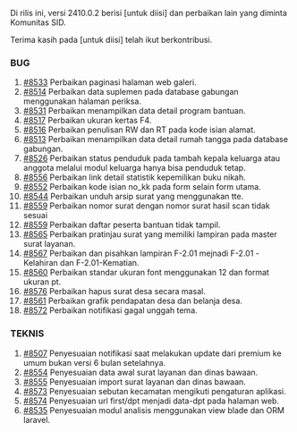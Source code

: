 Di rilis ini, versi 2410.0.2 berisi [untuk diisi] dan perbaikan lain yang diminta Komunitas SID.

Terima kasih pada [untuk diisi] telah ikut berkontribusi.

### BUG

1. [#8533](https://github.com/OpenSID/OpenSID/issues/8533) Perbaikan paginasi halaman web galeri.
2. [#8514](https://github.com/OpenSID/OpenSID/issues/8514) Perbaikan data suplemen pada database gabungan menggunakan halaman periksa.
3. [#8531](https://github.com/OpenSID/OpenSID/issues/8531) Perbaikan menampilkan data detail program bantuan.
4. [#8517](https://github.com/OpenSID/OpenSID/issues/8517) Perbaikan ukuran kertas F4.
5. [#8516](https://github.com/OpenSID/OpenSID/issues/8516) Perbaikan penulisan RW dan RT pada kode isian alamat.
6. [#8513](https://github.com/OpenSID/OpenSID/issues/8513) Perbaikan menampilkan data detail rumah tangga pada database gabungan.
7. [#8526](https://github.com/OpenSID/OpenSID/issues/8526) Perbaikan status penduduk pada tambah kepala keluarga atau anggota melalui modul keluarga hanya bisa penduduk tetap.
8. [#8556](https://github.com/OpenSID/OpenSID/issues/8556) Perbaikan link detail statistik kepemilikan buku nikah.
9. [#8552](https://github.com/OpenSID/OpenSID/issues/8552) Perbaikan kode isian no_kk pada form selain form utama.
10. [#8544](https://github.com/OpenSID/OpenSID/issues/8544) Perbaikan unduh arsip surat yang menggunakan tte.
11. [#8559](https://github.com/OpenSID/OpenSID/issues/8559) Perbaikan nomor surat dengan nomor surat hasil scan tidak sesuai
12. [#8559](https://github.com/OpenSID/OpenSID/issues/8569) Perbaikan daftar peserta bantuan tidak tampil.
13. [#8565](https://github.com/OpenSID/OpenSID/issues/8565) Perbaikan pratinjau surat yang memiliki lampiran pada master surat layanan.
14. [#8567](https://github.com/OpenSID/OpenSID/issues/8567) Perbaikan dan pisahkan lampiran F-2.01 mejnadi F-2.01 -Kelahiran dan F-2.01-Kematian.
15. [#8560](https://github.com/OpenSID/OpenSID/issues/8560) Perbaikan standar ukuran font menggunakan 12 dan format ukuran pt.
16. [#8576](https://github.com/OpenSID/OpenSID/issues/8576) Perbaikan hapus surat desa secara masal.
17. [#8561](https://github.com/OpenSID/OpenSID/issues/8561) Perbaikan grafik pendapatan desa dan belanja desa.
18. [#8572](https://github.com/OpenSID/OpenSID/issues/8572) Perbaikan notifikasi gagal unggah tema.


### TEKNIS

1. [#8507](https://github.com/OpenSID/OpenSID/issues/8507) Penyesuaian notifikasi saat melakukan update dari premium ke umum bukan versi 6 bulan setelahnya.
2. [#8554](https://github.com/OpenSID/OpenSID/issues/8554) Penyesuaian data awal surat layanan dan dinas bawaan.
3. [#8555](https://github.com/OpenSID/OpenSID/issues/8555) Penyesuaian import surat layanan dan dinas bawaan.
4. [#8573](https://github.com/OpenSID/OpenSID/issues/8573) Penyesuaian sebutan kecamatan mengikuti pengaturan aplikasi.
5. [#8574](https://github.com/OpenSID/OpenSID/issues/8574) Penyesuaian url first/dpt menjadi data-dpt pada halaman web.
6. [#8535](https://github.com/OpenSID/OpenSID/issues/8535) Penyesuaian modul analisis menggunakan view blade dan ORM laravel.
